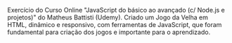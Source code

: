 Exercício do Curso Online "JavaScript do básico ao avançado (c/ Node.js e projetos)" do Matheus Battisti (Udemy). 
Criado um Jogo da Velha em HTML, dinâmico e responsivo, com ferramentas de JavaScript, que foram fundamental para criação dos jogos e importante para o aprendizado.
